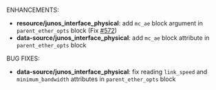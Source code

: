 <!-- markdownlint-disable-file MD013 MD041 -->
ENHANCEMENTS:

* **resource/junos_interface_physical**: add `mc_ae` block argument in `parent_ether_opts` block (Fix [#572](https://github.com/jeremmfr/terraform-provider-junos/issues/572))
* **data-source/junos_interface_physical**: add `mc_ae` block attribute in `parent_ether_opts` block

BUG FIXES:

* **data-source/junos_interface_physical**: fix reading `link_speed` and `minimum_bandwidth` attributes in `parent_ether_opts` block
